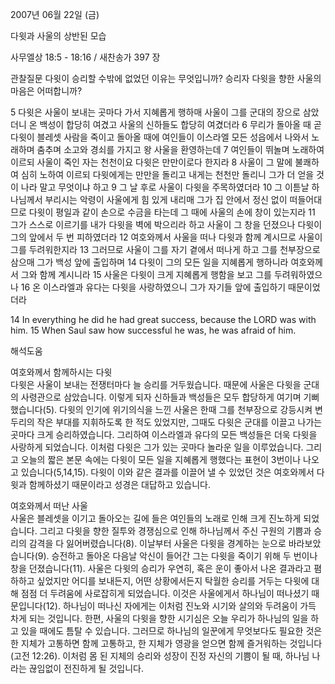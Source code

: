 2007년 06월 22일 (금)

다윗과 사울의 상반된 모습



사무엘상 18:5 - 18:16 / 새찬송가 397 장


관찰질문
다윗이 승리할 수밖에 없었던 이유는 무엇입니까?
승리자 다윗을 향한 사울의 마음은 어떠합니까?

5 다윗은 사울이 보내는 곳마다 가서 지혜롭게 행하매 사울이 그를 군대의 장으로 삼았더니 온 백성이 합당히 여겼고 사울의 신하들도 합당히 여겼더라 6 무리가 돌아올 때 곧 다윗이 블레셋 사람을 죽이고 돌아올 때에 여인들이 이스라엘 모든 성읍에서 나와서 노래하며 춤추며 소고와 경쇠를 가지고 왕 사울을 환영하는데 7 여인들이 뛰놀며 노래하여 이르되 사울이 죽인 자는 천천이요 다윗은 만만이로다 한지라 8 사울이 그 말에 불쾌하여 심히 노하여 이르되 다윗에게는 만만을 돌리고 내게는 천천만 돌리니 그가 더 얻을 것이 나라 말고 무엇이냐 하고 9 그 날 후로 사울이 다윗을 주목하였더라 
10 그 이튿날 하나님께서 부리시는 악령이 사울에게 힘 있게 내리매 그가 집 안에서 정신 없이 떠들어대므로 다윗이 평일과 같이 손으로 수금을 타는데 그 때에 사울의 손에 창이 있는지라 11 그가 스스로 이르기를 내가 다윗을 벽에 박으리라 하고 사울이 그 창을 던졌으나 다윗이 그의 앞에서 두 번 피하였더라 12 여호와께서 사울을 떠나 다윗과 함께 계시므로 사울이 그를 두려워한지라 
13 그러므로 사울이 그를 자기 곁에서 떠나게 하고 그를 천부장으로 삼으매 그가 백성 앞에 출입하며 14 다윗이 그의 모든 일을 지혜롭게 행하니라 여호와께서 그와 함께 계시니라 15 사울은 다윗이 크게 지혜롭게 행함을 보고 그를 두려워하였으나 16 온 이스라엘과 유다는 다윗을 사랑하였으니 그가 자기들 앞에 출입하기 때문이었더라  

14 In everything he did he had great success, because the LORD was with him. 15  When Saul saw how successful he was, he was afraid of him.

해석도움





여호와께서 함께하시는 다윗  
다윗은 사울이 보내는 전쟁터마다 늘 승리를 거두웠습니다. 때문에 사울은 다윗을 군대의 사령관으로 삼았습니다. 이렇게 되자 신하들과 백성들은 모두 합당하게 여기며 기뻐했습니다(5). 다윗의 인기에 위기의식을 느낀 사울은 한때 그를 천부장으로 강등시켜 변두리의 작은 부대를 지휘하도록 한 적도 있었지만, 그때도 다윗은 군대를 이끌고 나가는 곳마다 크게 승리하였습니다. 그리하여 이스라엘과 유다의 모든 백성들은 더욱 다윗을 사랑하게 되었습니다. 이처럼 다윗은 그가 있는 곳마다 놀라운 일을 이루었습니다. 그리고 오늘의 짧은 본문 속에는 다윗이 모든 일을 지혜롭게 행했다는 표현이 3번이나 나오고 있습니다(5,14,15). 다윗이 이와 같은 결과를 이끌어 낼 수 있었던 것은 여호와께서 다윗과 함께하셨기 때문이라고 성경은 대답하고 있습니다.    

여호와께서 떠난 사울  
사울은 블레셋을 이기고 돌아오는 길에 들은 여인들의 노래로 인해 크게 진노하게 되었습니다. 그리고 다윗을 향한 질투와 경쟁심으로 인해 하나님께서 주신 구원의 기쁨과 승리의 감격을 다 잃어버렸습니다(8). 이날부터 사울은 다윗을 경계하는 눈으로 바라보았습니다(9). 승전하고 돌아온 다음날 악신이 들어간 그는 다윗을 죽이기 위해 두 번이나 창을 던졌습니다(11). 사울은 다윗의 승리가 우연히, 혹은 운이 좋아서 나온 결과라고 폄하하고 싶었지만 어디를 보내든지, 어떤 상황에서든지 탁월한 승리를 거두는 다윗에 대해 점점 더 두려움에 사로잡히게 되었습니다. 이것은 사울에게서 하나님이 떠나셨기 때문입니다(12). 하나님이 떠나신 자에게는 이처럼 진노와 시기와 살의와 두려움이 가득 차게 되는 것입니다. 한편, 사울의 다윗을 향한 시기심은 오늘 우리가 하나님의 일을 하고 있을 때에도 틈탈 수 있습니다. 그러므로 하나님의 일꾼에게 무엇보다도 필요한 것은 한 지체가 고통하면 함께 고통하고, 한 지체가 영광을 얻으면 함께 즐거워하는 것입니다(고전 12:26). 이처럼 몸 된 지체의 승리와 성장이 진정 자신의 기쁨이 될 때, 하나님 나라는 끊임없이 전진하게 될 것입니다.